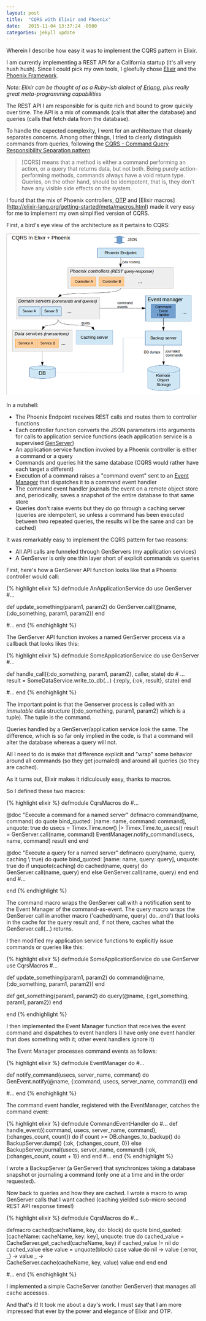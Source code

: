 ```yaml
---
layout: post
title:  "CQRS with Elixir and Phoenix"
date:   2015-11-04 13:37:24 -0500
categories: jekyll update
---
```


Wherein I describe how easy it was to implement the CQRS pattern in Elixir.

I am currently implementing a REST API for a California startup (it's all very hush hush). Since I could pick my own tools, I gleefully chose [Elixir](http://elixir-lang.org) and the [Phoenix Framework](http://http://www.phoenixframework.org/).

_Note: Elixir can be thought of as a Ruby-ish dialect of [Erlang](http://www.erlang.org/), plus really great meta-programming capabilities_

The REST API I am responsible for is quite rich and bound to grow quickly over time. The API is a mix of commands (calls that alter the database) and queries (calls that fetch data from the database).

To handle the expected complexity, I went for an architecture that cleanly separates concerns. Among other things, I tried to clearly distinguish commands from queries, following the [CQRS - Command Query Responsibility Separation pattern](http://http://cqrs.nu/Faq/command-query-responsibility-segregation)

>[CQRS] means that a method is either a command performing an action, or a query that returns data, but not both.
>Being purely action-performing methods, commands always have a void return type.
>Queries, on the other hand, should be idempotent, that is, they don't have any visible side effects on the system.

I found that the mix of Phoenix controllers, [OTP](http://learnyousomeerlang.com/what-is-otp) and [Elixir macros] (http://elixir-lang.org/getting-started/meta/macros.html) made it very easy for me to implement my own simplified version of CQRS.

First, a bird's eye view of the architecture as it pertains to CQRS:

![architecture](/assets/cqrs_elixir.png)

In a nutshell:

* The Phoenix Endpoint receives REST calls and routes them to controller functions
* Each controller function converts the JSON parameters into arguments for calls to application service functions (each application service is a supervised [GenServer](http://20bits.com/article/erlang-a-generic-server-tutorial))
* An application service function invoked by a Phoenix controller is either a command or a query
* Commands and queries hit the same database (CQRS would rather have each target a different)
* Execution of a command raises a "command event" sent to an [Event Manager](http://www.tattdcodemonkey.com/blog/2015/4/24/event-handling-in-elixir) that dispatches it to a command event handler
* The command event handler journals the event on a remote object store and, periodically, saves a snapshot of the entire database to that same store
* Queries don't raise events but they do go through a caching server (queries are idempotent, so unless a command has been executed between two repeated queries, the results wil be the same and can be cached)

It was remarkably easy to implement the CQRS pattern for two reasons:

* All API calls are funneled through GenServers (my application services)
* A GenServer is only one thin layer short of explicit commands vs queries

First, here's how a GenServer API function looks like that a Phoenix controller would call:

{% highlight elixir %}
defmodule AnApplicationService do
  use GenServer
  #...
  
  def update_something(param1, param2) do
    GenServer.call(@name, {:do_something, param1, param2})
  end
  
  #...
end
{% endhighlight %}

The GenServer API function invokes a named GenServer process via a callback that looks likes this:

{% highlight elixir %}
defmodule SomeApplicationService do
  use GenServer
  #...
  
  def handle_call({:do_something, param1, param2}, caller, state) do
    # ...
    result = SomeDataService.write_to_db(...)
    {:reply, {:ok, result}, state}
  end
  
  #...
end
{% endhighlight %}

The important point is that the Genserver process is called with an *immutable* data structure ({:do_something, param1, param2} which is a tuple). The tuple is the command.

Queries handled by a GenServer/application service look the same. The difference, which is so far only implied in the code, is that a command will alter the database whereas a query will not.

All I need to do is make that difference explicit and "wrap" some behavior around all commands (so they get journaled) and around all queries (so they are cached).

As it turns out, Elixir makes it ridiculously easy, thanks to macros.

So I defined these two macros:

{% highlight elixir %}
defmodule CqrsMacros do
  #...
  
  @doc "Execute a command for a named server"
  defmacro command(name, command) do
    quote bind_quoted: [name: name, command: command], unquote: true do
      usecs = Timex.Time.now() |> Timex.Time.to_usecs()
      result = GenServer.call(name, command)
      EventManager.notify_command(usecs, name, command)
      result
     end
  end

  @doc "Execute a query for a named server"
  defmacro query(name, query, caching \\ true) do
    quote bind_quoted: [name: name, query: query], unquote: true do
      if unquote(caching) do
        cached(name, query) do
          GenServer.call(name, query)
	end
      else
        GenServer.call(name, query)
      end
    end
  end
  #...
  
end
{% endhighlight %}

The command macro wraps the GenServer call with a notification sent to the Event Manager of the command-as-event. The query macro wraps the GenServer call in another macro ('cached(name, query) do...end') that looks in the cache for the query result and, if not there, caches what the GenServer.call(...) returns.

I then modified my application service functions to explicitly issue commands or queries like this:

{% highlight elixir %}
defmodule SomeApplicationService do
  use GenServer
  use CqrsMacros
  #...
  
  def update_something(param1, param2) do
    command(@name, {:do_something, param1, param2})
  end

  def get_something(param1, param2) do
    query(@name, {:get_something, param1, param2})
  end

end
{% endhighlight %}

I then implemented the Event Manager function that receives the event command and dispatches to event handlers (I have only one event handler that does something with it; other event handlers ignore it)

The Event Manager processes command events as follows:

{% highlight elixir %}
defmodule EventManager do
  #...
  
  def notify_command(usecs, server_name, command) do
    GenEvent.notify(@name, {:command, usecs, server_name, command})
  end

  #...
end
{% endhighlight %}

The command event handler, registered with the EventManager, catches the command event:

{% highlight elixir %}
defmodule CommandEventHandler do
  #...
  def handle_event({:command, usecs, server_name, command}, {:changes_count, count}) do
    if count >=  DB.changes_to_backup() do
      BackupServer.dump()
      {:ok, {:changes_count, 0}}
    else
      BackupServer.journal(usecs, server_name, command)
      {:ok, {:changes_count, count + 1}}
    end
  end
  #...
end
{% endhighlight %}

I wrote a BackupServer (a GenServer) that synchronizes taking a database snapshot or journaling a command (only one at a time and in the order requested).

Now back to queries and how they are cached. I wrote a macro to wrap GenServer calls that I want cached (caching yielded sub-micro second REST API response times!)

{% highlight elixir %}
defmodule CqrsMacros do
  #...
  
  defmacro cached(cacheName, key, do: block) do
    quote bind_quoted: [cacheName: cacheName, key: key], unquote: true do
      cached_value = CacheServer.get_cached(cacheName, key)
      if cached_value != nil do
  	  cached_value
      else
	  value = unquote(block)
	  case value do
            nil -> value
            {:error, _} ->
	      value 
            _ ->	
              CacheServer.cache(cacheName, key, value)
              value
          end
      end
   end

   #...
 end
{% endhighlight %}

I implemented a simple CacheServer (another GenServer) that manages all cache accesses.

And that's it! It took me about a day's work. I must say that I am more impressed that ever by the power and elegance of Elixir and OTP.